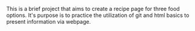 This is a brief project that aims to create a recipe page for three food options. 
It's purpose is to practice the utilization of git and html basics to present information via webpage.